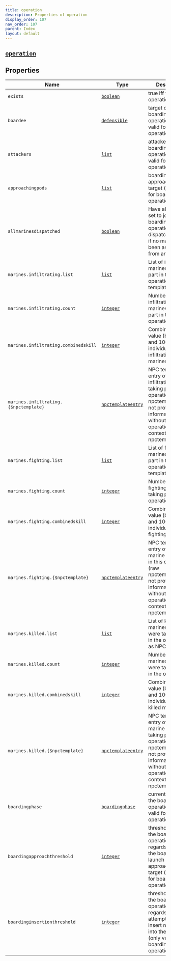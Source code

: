 ```yaml
---
title: operation
description: Properties of operation
display_order: 107
nav_order: 107
parent: Index
layout: default
---
```


##  [`operation`](./operation.html) 


## Properties

| Name | Type | Description |
|------|------|-------------|
| `exists` | [`boolean`](./boolean.html) | true iff the operation exists |
| `boardee` | [`defensible`](./defensible.html) | target of a boarding operation (only valid for boarding operations) |
| `attackers` | [`list`](./list.html) | attackers of a boarding operation (only valid for boarding operations) |
| `approachingpods` | [`list`](./list.html) | boarding pods approaching the target (only valid for boarding operations) |
| `allmarinesdispatched` | [`boolean`](./boolean.html) | Have all marines set to join this this boarding operation been dispatched? (true if no marines have been assigned from any attacker) |
| `marines.infiltrating.list` | [`list`](./list.html) | List of infiltrating marines taking part in the operation as NPC templates |
| `marines.infiltrating.count` | [`integer`](./integer.html) | Number of infiltrating marines taking part in the operation |
| `marines.infiltrating.combinedskill` | [`integer`](./integer.html) | Combined skill value (between 0 and 100 per individual) of all infiltrating marines |
| `marines.infiltrating.{$npctemplate}` | [`npctemplateentry`](./npctemplateentry.html) | NPC template entry of an infiltrating marine taking part in this operation (raw npctemplates can not provide information without the operation as context - see npctemplateentry) |
| `marines.fighting.list` | [`list`](./list.html) | List of fighting marines taking part in the operation as NPC templates |
| `marines.fighting.count` | [`integer`](./integer.html) | Number of fighting marines taking part in the operation |
| `marines.fighting.combinedskill` | [`integer`](./integer.html) | Combined skill value (between 0 and 100 per individual) of all fighting marines |
| `marines.fighting.{$npctemplate}` | [`npctemplateentry`](./npctemplateentry.html) | NPC template entry of a fighting marine taking part in this operation (raw npctemplates can not provide information without the operation as context - see npctemplateentry) |
| `marines.killed.list` | [`list`](./list.html) | List of killed marines which were taking part in the operation as NPC templates |
| `marines.killed.count` | [`integer`](./integer.html) | Number of killed marines which were taking part in the operation |
| `marines.killed.combinedskill` | [`integer`](./integer.html) | Combined skill value (between 0 and 100 per individual) of all killed marines |
| `marines.killed.{$npctemplate}` | [`npctemplateentry`](./npctemplateentry.html) | NPC template entry of a killed marine which was taking part in this operation (raw npctemplates can not provide information without the operation as context - see npctemplateentry) |
| `boardingphase` | [`boardingphase`](./boardingphase.html) | current phase of the boarding operation (only valid for boarding operations) |
| `boardingapproachthreshold` | [`integer`](./integer.html) | threshold value of the boarding operation in regards to having the boarding pods launch and approach the target (only valid for boarding operations) |
| `boardinginsertionthreshold` | [`integer`](./integer.html) | threshold value of the boarding operation in regards to attempting to insert marines into the target (only valid for boarding operations) |



